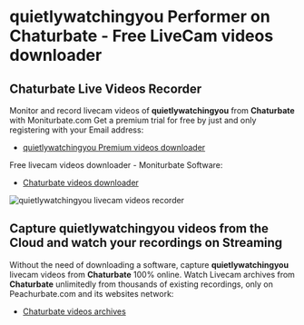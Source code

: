 # quietlywatchingyou Performer on Chaturbate - Free LiveCam videos downloader

## Chaturbate Live Videos Recorder

Monitor and record livecam videos of **quietlywatchingyou** from **Chaturbate** with Moniturbate.com
Get a premium trial for free by just and only registering with your Email address:
* [quietlywatchingyou Premium videos downloader](https://moniturbate.com/request-demo-licence-key.html)

Free livecam videos downloader - Moniturbate Software:
* [Chaturbate videos downloader](https://moniturbate.com/moniturbate-download-software.html)

![quietlywatchingyou livecam videos recorder](https://peachurnet.com/templates/moniturbate-software.png)


## Capture quietlywatchingyou videos from the Cloud and watch your recordings on Streaming

Without the need of downloading a software, capture **quietlywatchingyou** livecam videos from **Chaturbate** 100% online.
Watch Livecam archives from **Chaturbate** unlimitedly from thousands of existing recordings, only on Peachurbate.com and its websites network:
* [Chaturbate videos archives](https://peachurnet.com/)